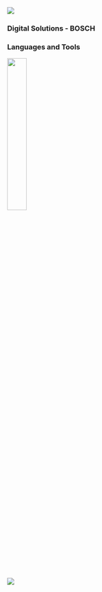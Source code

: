 <img src="https://www.imagensanimadas.com/data/media/562/linha-imagem-animada-0015.gif">

### Digital Solutions - BOSCH
### Languages and Tools

<div align="left">
<p>
    <a>
        <img src="https://skillicons.dev/icons?i=py,java,css,javascript,figma,vscode" width="30%" height="30%"/>
    </a>
</p>
</div>
<br>    
<img src="https://www.imagensanimadas.com/data/media/562/linha-imagem-animada-0015.gif">


